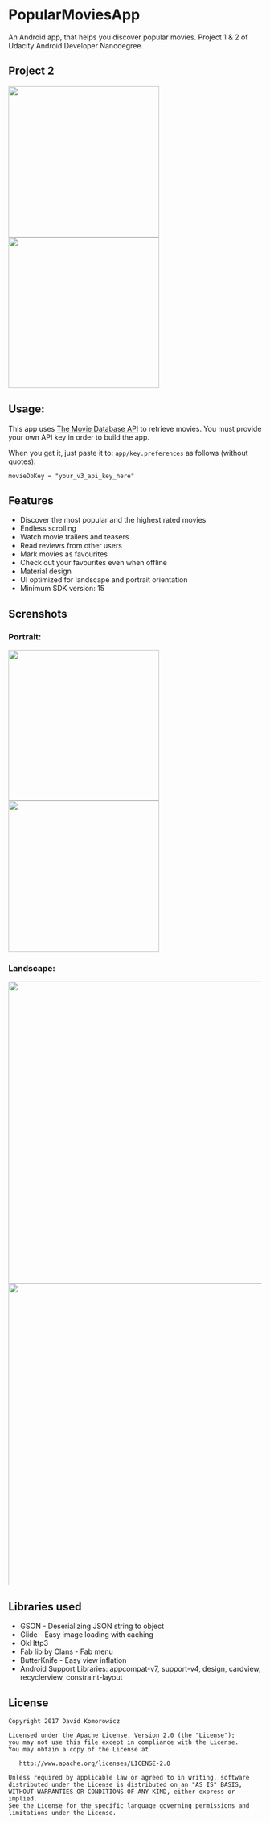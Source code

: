 # PopularMoviesApp

An Android app, that helps you discover popular movies. Project 1 & 2 of Udacity Android Developer Nanodegree.

## Project 2
<img src="art/mobile_portrait_grid.png?raw=true" width="300">
<img src="art/mobile_portrait_detail.png?raw=true" width="300">

## Usage:
This app uses [The Movie Database API][1] to retrieve movies. You must provide your own API key in order to build the app. 

When you get it, just paste it to:  `app/key.preferences` as follows (without quotes):
```
movieDbKey = "your_v3_api_key_here" 
```
## Features
- Discover the most popular and the highest rated  movies
- Endless scrolling
- Watch movie trailers and teasers
- Read reviews from other users
- Mark movies as favourites
- Check out your favourites even when offline
- Material design
- UI optimized for landscape and portrait orientation
- Minimum SDK version: 15
  
## Screnshots

### Portrait:

<img src="art/mobile_portrait_detail.png?raw=true" width="300">
<img src="art/mobile_portrait_detail_cast.png?raw=true" width="300">

### Landscape:

<img src="art/mobile_landscape_grid.png?raw=true" width="600">

<img src="art/mobile_landscape_detail.png?raw=true" width="600">

  
## Libraries used
- GSON - Deserializing JSON string to object
- Glide - Easy image loading with caching
- OkHttp3
- Fab lib by Clans - Fab menu
- ButterKnife - Easy view inflation
- Android Support Libraries: appcompat-v7, support-v4, design, cardview, recyclerview, constraint-layout

## License

    Copyright 2017 David Komorowicz

    Licensed under the Apache License, Version 2.0 (the "License");
    you may not use this file except in compliance with the License.
    You may obtain a copy of the License at

       http://www.apache.org/licenses/LICENSE-2.0

    Unless required by applicable law or agreed to in writing, software
    distributed under the License is distributed on an "AS IS" BASIS,
    WITHOUT WARRANTIES OR CONDITIONS OF ANY KIND, either express or implied.
    See the License for the specific language governing permissions and
    limitations under the License.

[1]: https://www.themoviedb.org/documentation/api
